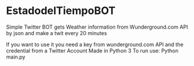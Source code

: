 # EstadodelTiempoBOT
Simple Twitter BOT gets Weather information from Wunderground.com API by json and make a twit every 20 minutes

If you want to use it you need a key from wunderground.com API
and the credential from a Twitter Account
Made in Python 3
To run use: Python main.py
